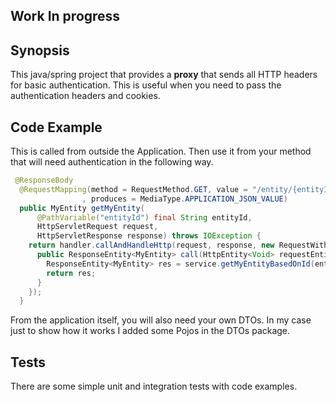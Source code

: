 ## Work In progress
 
## Synopsis

This java/spring project that provides a **proxy** that sends all HTTP headers for basic authentication. This is useful when you need to pass the authentication headers and cookies.

## Code Example

This is called from outside the Application. Then use it from your method that will need authentication in the following way.

```java
 @ResponseBody
  @RequestMapping(method = RequestMethod.GET, value = "/entity/{entityId}"
                , produces = MediaType.APPLICATION_JSON_VALUE)
  public MyEntity getMyEntity(
      @PathVariable("entityId") final String entityId,
      HttpServletRequest request,
      HttpServletResponse response) throws IOException {
    return handler.callAndHandleHttp(request, response, new RequestWithEntity<MyEntity>() {
      public ResponseEntity<MyEntity> call(HttpEntity<Void> requestEntity) {
        ResponseEntity<MyEntity> res = service.getMyEntityBasedOnId(entityId, requestEntity);
        return res;
      }
    });
  }
```
From the application itself, you will also need your own DTOs. In my case just to show how it works I added some Pojos in the DTOs package.

## Tests

There are some simple unit and integration tests with code examples.
